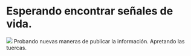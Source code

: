 <h1>Esperando encontrar señales de vida.</h1>
 <img src="https://image.ondacero.es/clipping/cmsimages01/2023/03/05/D8110591-85D2-402A-9511-5E07C88C48FA/fernando-alonso_58.jpg?crop=1024,581,x0,y47&width=1000&height=567&optimize=low&format=webply"></img> 
Probando nuevas maneras de publicar la información.
Apretando las tuercas.
